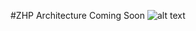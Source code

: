 #ZHP Architecture
Coming Soon
![alt text](https://docs.aws.amazon.com/images/aws_logo_105x39.png "AWS")
